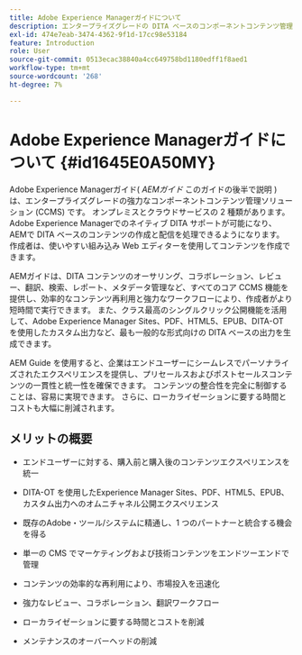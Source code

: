 ```yaml
---
title: Adobe Experience Managerガイドについて
description: エンタープライズグレードの DITA ベースのコンポーネントコンテンツ管理ソリューションである Adobe Experience Manager Guides について説明します。AEM Guides のメリットを理解します。
exl-id: 474e7eab-3474-4362-9f1d-17cc98e53184
feature: Introduction
role: User
source-git-commit: 0513ecac38840a4cc649758bd1180edff1f8aed1
workflow-type: tm+mt
source-wordcount: '268'
ht-degree: 7%

---
```


# Adobe Experience Managerガイドについて {#id1645E0A50MY}

Adobe Experience Managerガイド\( *AEMガイド* このガイドの後半で説明 ) は、エンタープライズグレードの強力なコンポーネントコンテンツ管理ソリューション (CCMS) です。 オンプレミスとクラウドサービスの 2 種類があります。 Adobe Experience Managerでのネイティブ DITA サポートが可能になり、AEMで DITA ベースのコンテンツの作成と配信を処理できるようになります。 作成者は、使いやすい組み込み Web エディターを使用してコンテンツを作成できます。

AEMガイドは、DITA コンテンツのオーサリング、コラボレーション、レビュー、翻訳、検索、レポート、メタデータ管理など、すべてのコア CCMS 機能を提供し、効率的なコンテンツ再利用と強力なワークフローにより、作成者がより短時間で実行できます。 また、クラス最高のシングルクリック公開機能を活用して、Adobe Experience Manager Sites、PDF、HTML5、EPUB、DITA-OT を使用したカスタム出力など、最も一般的な形式向けの DITA ベースの出力を生成できます。

AEM Guide を使用すると、企業はエンドユーザーにシームレスでパーソナライズされたエクスペリエンスを提供し、プリセールスおよびポストセールスコンテンツの一貫性と統一性を確保できます。 コンテンツの整合性を完全に制御することは、容易に実現できます。 さらに、ローカライゼーションに要する時間とコストも大幅に削減されます。

## メリットの概要

- エンドユーザーに対する、購入前と購入後のコンテンツエクスペリエンスを統一

- DITA-OT を使用したExperience Manager Sites、PDF、HTML5、EPUB、カスタム出力へのオムニチャネル公開エクスペリエンス

- 既存のAdobe・ツール/システムに精通し、1 つのパートナーと統合する機会を得る

- 単一の CMS でマーケティングおよび技術コンテンツをエンドツーエンドで管理

- コンテンツの効率的な再利用により、市場投入を迅速化

- 強力なレビュー、コラボレーション、翻訳ワークフロー

- ローカライゼーションに要する時間とコストを削減

- メンテナンスのオーバーヘッドの削減
